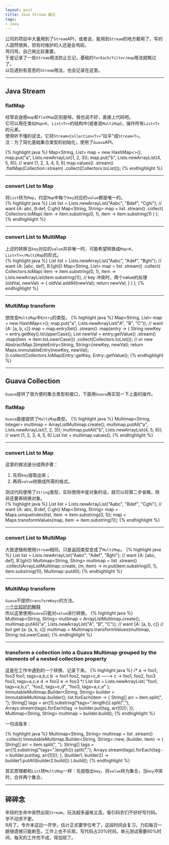 ```yaml
---
layout: post
title: Java Stream 备忘
tags: 
- Java
---
```


公司的项目中大量用到了`Stream`API，或者说，能用到`Stream`的地方都用了，写的人固然很爽，但有时维护的人还是会骂街。    
骂归骂，自己爽比较重要。   
于是记录了一些`Stream`用法防止忘记，基础的`forEach/filter/map`用法就略过了。    
以后遇到有意思的`Stream`用法，也会记录在这里。    

---

## Java Stream
### flatMap
经常会迷惑`map`和`flatMap`区别是啥，我也说不好，直接上代码吧。    
它可以用在类似`Map<K, List<T>>`的结构中(或者说`MultiMap`)，操作所有`List<T>`的元素。    
使用听不懂的说法，它将`Stream<Collection<T>>`"拉平"成`Stream<T>`。   
注：为了简化基础集合类型的初始化，使用了`Guava`API。    

{% highlight java %}
Map<String, List<Integer>> map = new HashMap<>();
map.put("a", Lists.newArrayList(1, 2, 3));
map.put("b", Lists.newArrayList(4, 5, 6));
// want [1, 2, 3, 4, 5, 6]
map.values()
    .stream()
    .flatMap(Collection::stream)
    .collect(Collectors.toList());
{% endhighlight %}

---

### convert List to Map
将`List`转为`Map`，约定`Map`中每个`key`对应的`value`都是唯一的。  
{% highlight java %}
List<String> list = Lists.newArrayList("Aabc", "Bdef", "Cghi");
// want {A: abc, B:def, C:ghi}
Map<String, String> map = list
    .stream()
    .collect(
        Collectors.toMap(
            item -> item.substring(0, 1), 
            item -> item.substring(1)
        )
    );
{% endhighlight %}

--- 

### convert List to MultiMap
上述的转换当`key`对应的`value`并非唯一时，可能希望转换成`Map<K, List<T>>/MultiMap`的形式。    
{% highlight java %}
List<String> list = Lists.newArrayList("Aabc", "Adef", "Bghi");
// want {A: [abc, def], B:[ghi]}
Map<String, List<String>> map = list
    .stream()
    .collect(
        Collectors.toMap(
            item -> item.substring(0, 1), 
            item -> Lists.newArrayList(item.substring(1)), 
            // key 冲突时，两个value的处理
            (oldVal, newVal) -> {
                oldVal.addAll(newVal);
                return newVal;
            }
        )
    );
{% endhighlight %}

---

### MultiMap transform
想改变`MultiMap`中`Entry`的类型。
{% highlight java %}
Map<String, List<String>> map = new HashMap<>();
map.put("a", Lists.newArrayList("A", "B", "C"));
// want {A: [a, b, c]}
map = map.entrySet()
    .stream()
    .map(entry -> {
        String newKey = entry.getKey().toUpperCase();
        List<String> newVal = entry.getValue()
            .stream()
            .map(item -> item.toLowerCase())
            .collect(Collectors.toList());
        // or new AbstractMap.SimpleEntry<String, String>(newKey, newVal);
        return Maps.immutableEntry(newKey, newVal);
}).collect(Collectors.toMap(Entry::getKey, Entry::getValue));
{% endhighlight %}

---

## Guava Collection
`Guava`提供了很方便的集合类型和接口，下面用`Guava`再实现一下上面的操作。   

### flatMap
`Guava`直接提供了`MultiMap`类型。
{% highlight java %}
Multimap<String, Integer> multimap = ArrayListMultimap.create();
multimap.putAll("a", Lists.newArrayList(1, 2, 3));
multimap.putAll("b", Lists.newArrayList(4, 5, 6));
// want [1, 2, 3, 4, 5, 6]
List<Integer> list = multimap.values();
{% endhighlight %}

---

### convert List to Map
这里的做法是分成两步骤：
1. 先将`key`提取出来；
2. 再将`value`转换成所需的格式。     

测试代码使用了`String`类型，实际使用中是对象的话，就可以将第二步省略，除非还要再转换对象。   
{% highlight java %}
List<String> list = Lists.newArrayList("Aabc", "Bdef", "Cghi");
// want {A: abc, B:def, C:ghi}
Map<String, String> map = Maps.uniqueIndex(list, item -> item.substring(0, 1));
map = Maps.transformValues(map, item -> item.substring(1));
{% endhighlight %}

---

### convert List to MultiMap
大致逻辑和使用`Stream`相同，只是返回类型变成了`MultiMap`。
{% highlight java %}
List<String> list = Lists.newArrayList("Aabc", "Adef", "Bghi");
// want {A: [abc, def], B:[ghi]}
Multimap<String, String> multimap = list
    .stream()
    .collect(ArrayListMultimap::create,
        (m, item) -> m.put(item.substring(0, 1), item.substring(1)), 
        Multimap::putAll);
{% endhighlight %}

---

### MultiMap transform
`Guava`不提供`transformKeys`的方法。   
[一个比较好的解释](https://stackoverflow.com/a/5733566/4276950)   
所以这里使用`Guava`只能对`value`进行转换。
{% highlight java %}
Multimap<String, String> multimap = ArrayListMultimap.create();
multimap.putAll("a", Lists.newArrayList("A", "B", "C"));
// want {A: [a, b, c]}
// but get {a: [a, b, c]}
multimap = Multimaps.transformValues(multimap, String::toLowerCase);
{% endhighlight %}

--- 

### transform a collection into a Guava Multimap grouped by the elements of a nested collection property    
这是在工作中遇到的一个转换，记录下来。
{% highlight java %}
/*
                            a -> foo1, foo3
foo1, tags=a,b,c            b -> foo1
foo2, tags=c,d     --->     c -> foo1, foo2, foo3
foo3, tags=a,c,e            d -> foo2
                            e -> foo3
*/
List<String> list = Lists.newArrayList(
    "foo1, tags=a,b,c",
    "foo2, tags=c,d",
    "foo3, tags=a,c,e"
);
ImmutableMultimap.Builder<String, String> builder = ImmutableMultimap.builder();
list.forEach(item -> {
    String[] arr = item.split(", ");
    String[] tags = arr[1].substring("tags=".length()).split(",");
    Arrays.stream(tags).forEach(tag -> builder.put(tag, arr[0]));
});
Multimap<String, String> multimap = builder.build();
{% endhighlight %}

一句话版本：

{% highlight java %}
Multimap<String, String> multimap = list
        .stream()
        .collect(
            ImmutableMultimap.Builder<String, String>::new,
            (builder, item) -> {
                String[] arr = item.split(", ");
                String[] tags = arr[1].substring("tags=".length()).split(",");
                Arrays.stream(tags).forEach(tag -> builder.put(tag, arr[0]));
            },
            (builder1, builder2) -> builder1.putAll(builder2.build())
        ).build();
{% endhighlight %}    

其实原理都和`List`转`MultiMap`一样：先提取出`key`，将`value`转为集合，当`key`冲突时，合并两个集合。

---

## 碎碎念
年轻的生命中突然出现`Stream`，玩法超多逼格又高，吸引码农们不好好写代码。    
学不动求不更。     
9月了，专升本这边一开学，估计正式要学位考了，这段时间会复习，力扣每日一题很遗憾只能断签。工作上也不乐观，写代码占20%时间，单元测试需要80%时间，每天的工作完不成，得加班了。   